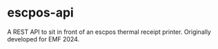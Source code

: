 # escpos-api
A REST API to sit in front of an escpos thermal receipt printer. Originally developed for EMF 2024.
